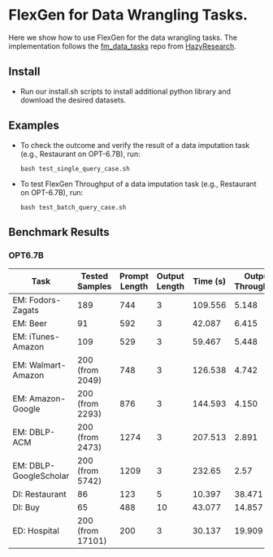 # FlexGen for Data Wrangling Tasks.

Here we show how to use FlexGen for the data wrangling tasks. The implementation follows the [fm_data_tasks](https://github.com/HazyResearch/fm_data_tasks) repo from [HazyResearch](https://github.com/HazyResearch).

## Install

- Run our install.sh scripts to install additional python library and download the desired datasets.


## Examples

- To check the outcome and verify the result of a data imputation task (e.g., Restaurant on OPT-6.7B), run:

      bash test_single_query_case.sh

- To test FlexGen Throughput of a data imputation task (e.g., Restaurant on OPT-6.7B), run:

      bash test_batch_query_case.sh


## Benchmark Results

###  OPT6.7B 

| Task                   | Tested Samples    | Prompt Length | Output Length | Time (s) | Output Throughput | Total Throughput |
|------------------------|-------------------|---------------|---------------|----------|-------------------|------------------|
| EM: Fodors-Zagats      | 189               | 744           | 3             | 109.556  | 5.148             | 1281.871         |
| EM: Beer               | 91                | 592           | 3             | 42.087   | 6.415             | 1272.360         |
| EM: iTunes-Amazon      | 109               | 529           | 3             | 59.467   | 5.448             | 966.178          |
| EM: Walmart-Amazon     | 200 (from 2049)   | 748           | 3             | 126.538  | 4.742             | 1186.992         |
| EM: Amazon-Google      | 200 (from 2293)   | 876           | 3             | 144.593  | 4.150             | 1215.828         |
| EM: DBLP-ACM           | 200 (from 2473)   | 1274          | 3             | 207.513  | 2.891             | 1230.767         |
| EM: DBLP-GoogleScholar | 200 (from 5742)   | 1209          | 3             | 232.65   | 2.57              | 1097.78          |
| DI: Restaurant         | 86                | 123           | 5             | 10.397   | 38.471            | 984.865          |
| DI: Buy                | 65                | 488           | 10            | 43.077   | 14.857            | 739.876          |
| ED: Hospital           | 200 (from 17101)  | 200           | 3             | 30.137   | 19.909            | 1347.203         |



